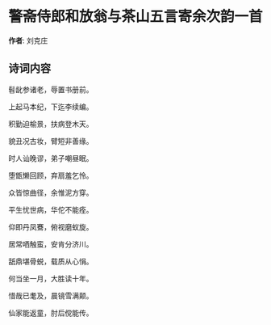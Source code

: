 # 警斋侍郎和放翁与茶山五言寄余次韵一首

**作者**: 刘克庄

## 诗词内容

髫龀参诸老，辱置书册前。

上起马本纪，下迄李续编。

积勤迫榆景，扶病登木天。

貌丑况古妆，臂短非善缘。

时人讪晚谬，弟子嘲昼眠。

堕甑懒回顾，弃扇羞乞怜。

众皆惊曲径，余惟泥方穿。

平生忧世病，华佗不能痊。

仰即丹凤鶱，俯视磨蚁旋。

居常哂触蛮，安肯分济川。

舐鼎堪骨蜕，载质从心悁。

何当坐一月，大胜读十年。

惜哉已耄及，晨镜雪满颠。

仙家能返童，肘后傥能传。


